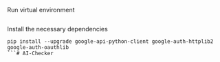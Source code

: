 Run virtual environment
```

```

Install the necessary dependencies
```
pip install --upgrade google-api-python-client google-auth-httplib2 google-auth-oauthlib
```# AI-Checker
